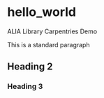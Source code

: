 # hello_world
ALIA Library Carpentries Demo

This is a standard paragraph

## Heading 2

### Heading 3
